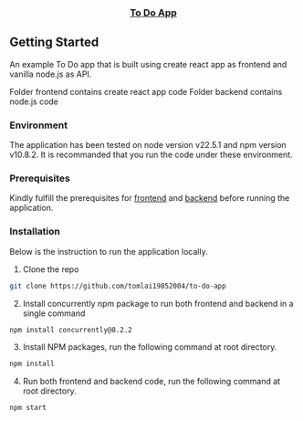 <div align="center">
    <a href="https://github.com/tomlai19852004/to-do-app">
        <h3 align="center">To Do App</h3>
    </a>
</div>


<!-- GETTING STARTED -->
## Getting Started
An example To Do app that is built using create react app as frontend and vanilla node.js as API.

Folder frontend contains create react app code
Folder backend contains node.js code

### Environment
The application has been tested on node version v22.5.1 and npm version v10.8.2. It is recommanded that you run the code under these environment.

### Prerequisites
Kindly fulfill the prerequisites for <a href="https://github.com/tomlai19852004/to-do-app/blob/main/frontend/README.md">frontend</a> and <a href="https://github.com/tomlai19852004/to-do-app/blob/main/backend/README.md">backend</a> before running the application.

### Installation
Below is the instruction to run the application locally.

1. Clone the repo
```sh
git clone https://github.com/tomlai19852004/to-do-app
```
2. Install concurrently npm package to run both frontend and backend in a single command
```sh
npm install concurrently@8.2.2
```
3. Install NPM packages, run the following command at root directory.
```sh
npm install
```
4. Run both frontend and backend code, run the following command at root directory.
```sh
npm start
```